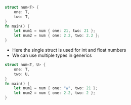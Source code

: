 ```rust
struct num<T> {
    one: T,
    two: T,
}
fn main() {
    let num1 = num { one: 21, two: 21 };
    let num2 = num { one: 2.2, two: 2.2 };
}

```
- Here the single struct is used for int and float numbers 
- We can use multiple types in generics
```rust
struct num<T, U> {
    one: T,
    two: U,
}
fn main() {
    let num1 = num { one: "w", two: 21 };
    let num2 = num { one: 2.2, two: 2 };
}
```
